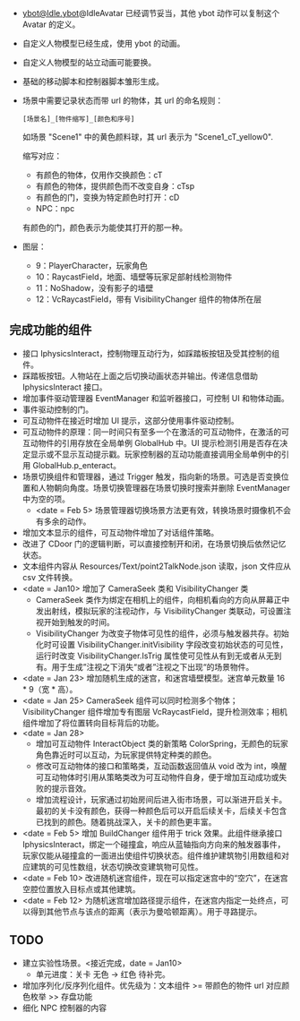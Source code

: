 - ybot@Idle.ybot@IdleAvatar 已经调节妥当，其他 ybot 动作可以复制这个 Avatar 的定义。

- 自定义人物模型已经生成，使用 ybot 的动画。

- 自定义人物模型的站立动画可能要换。

- 基础的移动脚本和控制器脚本雏形生成。

- 场景中需要记录状态而带 url 的物体，其 url 的命名规则：

    ```
    [场景名]_[物件缩写]_[颜色和序号]
    ```

    如场景 "Scene1" 中的黄色颜料球，其 url 表示为 "Scene1_cT_yellow0".

    缩写对应：

    - 有颜色的物体，仅用作交换颜色：cT
    - 有颜色的物体，提供颜色而不改变自身：cTsp
    - 有颜色的门，变换为特定颜色时打开：cD
    - NPC：npc

    有颜色的门，颜色表示为能使其打开的那一种。

- 图层：

    - 9：PlayerCharacter，玩家角色
    - 10：RaycastField，地面、墙壁等玩家足部射线检测物件
    - 11：NoShadow，没有影子的墙壁
    - 12：VcRaycastField，带有 VisibilityChanger 组件的物体所在层



## 完成功能的组件

- 接口 IphysicsInteract，控制物理互动行为，如踩踏板按钮及受其控制的组件。
- 踩踏板按钮。人物站在上面之后切换动画状态并输出。传递信息借助 IphysicsInteract 接口。
- 增加事件驱动管理器 EventManager 和监听器接口，可控制 UI 和物体动画。
- 事件驱动控制的门。
- 可互动物件在接近时增加 UI 提示，这部分使用事件驱动控制。
- 可互动物件的原理：同一时间只有至多一个在激活的可互动物件，在激活的可互动物件的引用存放在全局单例 GlobalHub 中。UI 提示检测引用是否存在决定显示或不显示互动提示戳。玩家控制器的互动功能直接调用全局单例中的引用 GlobalHub.p_enteract。
- 场景切换组件和管理器，通过 Trigger 触发，指向新的场景。可选是否变换位置和人物朝向角度。场景切换管理器在场景切换时搜索并删除 EventManager 中为空的项。
    - <date = Feb 5> 场景管理器切换场景方法更有效，转换场景时摄像机不会有多余的动作。
- 增加文本显示的组件，可互动物件增加了对话组件策略。
- 改进了 CDoor 门的逻辑判断，可以直接控制开和闭，在场景切换后依然记忆状态。
- 文本组件内容从 Resources/Text/point2TalkNode.json 读取，json 文件应从 csv 文件转换。
- <date = Jan10> 增加了 CameraSeek 类和 VisibilityChanger 类
    - CameraSeek 类作为绑定在相机上的组件，向相机看向的方向从屏幕正中发出射线，模拟玩家的注视动作，与 VisibilityChanger 类联动，可设置注视开始到触发的时间。
    - VisibilityChanger 为改变子物体可见性的组件，必须与触发器共存。初始化时可设置 VisibilityChanger.initVisibility 字段改变初始状态的可见性，运行时改变 VisibilityChanger.IsTrig 属性使可见性从有到无或者从无到有。用于生成”注视之下消失“或者”注视之下出现“的场景物件。
- <date = Jan 23> 增加随机生成的迷宫，和迷宫墙壁模型。迷宫单元数量 16 * 9（宽 * 高）。
- <date = Jan 25> CameraSeek 组件可以同时检测多个物体；VisibilityChanger 组件增加专有图层 VcRaycastField，提升检测效率；相机组件增加了将位置转向目标背后的功能。
- <date = Jan 28> 
    - 增加可互动物件 InteractObject 类的新策略 ColorSpring，无颜色的玩家角色靠近时可以互动，为玩家提供特定种类的颜色。
    - 修改可互动物体的接口和策略类，互动函数返回值从 void 改为 int，唤醒可互动物体时引用从策略类改为可互动物件自身，便于增加互动成功或失败的提示音效。
    - 增加流程设计，玩家通过初始房间后进入街市场景，可以渐进开启关卡。最初的关卡没有颜色，获得一种颜色后可以开启后续关卡，后续关卡包含已找到的颜色。随着挑战深入，关卡的颜色更丰富。
- <date = Feb 5> 增加 BuildChanger 组件用于 trick 效果。此组件继承接口 IphysicsInteract，绑定一个碰撞盒，响应从蓝轴指向方向来的触发器事件，玩家仅能从碰撞盒的一面进出使组件切换状态。组件维护建筑物引用数组和对应建筑的可见性数组，状态切换改变建筑物可见性。
- <date = Feb 10> 改进随机迷宫组件，现在可以指定迷宫中的“空穴”，在迷宫空腔位置放入目标点或其他建筑。
- <date = Feb 12> 为随机迷宫增加路径提示组件，在迷宫内指定一处终点，可以得到其他节点与该点的距离（表示为曼哈顿距离）。用于寻路提示。

## TODO

- 建立实验性场景。<接近完成，date = Jan10>
    - 单元进度：关卡 无色 -> 红色 待补完。
- 增加序列化/反序列化组件。优先级为：文本组件 >= 带颜色的物件 url 对应颜色枚举 >> 存盘功能
- 细化 NPC 控制器的内容